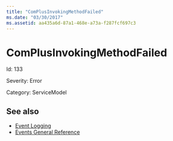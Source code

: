 ```yaml
---
title: "ComPlusInvokingMethodFailed"
ms.date: "03/30/2017"
ms.assetid: aa435a6d-87a1-468e-a73a-f287fcf697c3
---
```

# ComPlusInvokingMethodFailed
Id: 133  
  
 Severity: Error  
  
 Category: ServiceModel  
  
## See also

- [Event Logging](index.md)
- [Events General Reference](events-general-reference.md)
